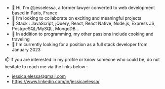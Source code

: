 - 👋 Hi, I'm @jesselessa, a former lawyer converted to web development based in Paris, France
- 💼 I’m looking to collaborate on exciting and meaningful projects
- 🌱 Stack : JavaScript, jQuery, React, React Native, Node.js, Express JS, PostgreSQL/MySQL, MongoDB... 
- 💞️ In addition to programming, my other passions include cooking and traveling
- 🔎 I'm currently looking for a position as a full stack developer from January 2023

📫 If you are interested in my profile or know someone who could be, do not hesitate to reach me via the links below :
- jessica.elessa@gmail.com   
- https://www.linkedin.com/in/jessicaelessa/
